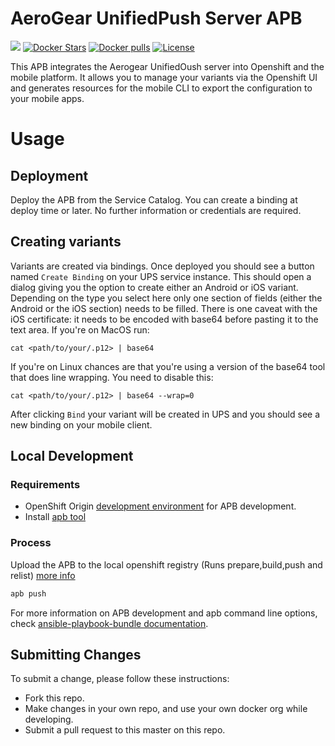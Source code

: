 # AeroGear UnifiedPush Server APB

[![](https://img.shields.io/docker/automated/jrottenberg/ffmpeg.svg)](https://hub.docker.com/r/aerogearcatalog/unifiedpush-apb/)
[![Docker Stars](https://img.shields.io/docker/stars/aerogearcatalog/unifiedpush-apb.svg)](https://registry.hub.docker.com/v2/repositories/aerogearcatalog/unifiedpush-apb/stars/count/)
[![Docker pulls](https://img.shields.io/docker/pulls/aerogearcatalog/unifiedpush-apb.svg)](https://registry.hub.docker.com/v2/repositories/aerogearcatalog/unifiedpush-apb/)
[![License](https://img.shields.io/:license-Apache2-blue.svg)](http://www.apache.org/licenses/LICENSE-2.0)

This APB integrates the Aerogear UnifiedOush server into Openshift and the mobile platform. It allows you to manage your variants via the Openshift UI and generates
resources for the mobile CLI to export the configuration to your mobile apps.

# Usage

## Deployment

Deploy the APB from the Service Catalog. You can create a binding at deploy time or later. No further information or credentials are required.

## Creating variants

Variants are created via bindings. Once deployed you should see a button named `Create Binding` on your UPS service instance. This should open a dialog giving you the option to create
either an Android or iOS variant. Depending on the type you select here only one section of fields (either the Android or the iOS section) needs to be filled. There is one caveat with
the iOS certificate: it needs to be encoded with base64 before pasting it to the text area. If you're on MacOS run:

```
cat <path/to/your/.p12> | base64
```

If you're on Linux chances are that you're using a version of the base64 tool that does line wrapping. You need to disable this:

```
cat <path/to/your/.p12> | base64 --wrap=0
```

After clicking `Bind` your variant will be created in UPS and you should see a new binding on your mobile client.

## Local Development

### Requirements

- OpenShift Origin [development environment](https://github.com/ansibleplaybookbundle/ansible-playbook-bundle/blob/master/docs/getting_started.md#development-environment) for APB development.
- Install [apb tool](https://github.com/ansibleplaybookbundle/ansible-playbook-bundle/blob/master/docs/apb_cli.md)

### Process

Upload the APB to the local openshift registry (Runs prepare,build,push and relist) [more info](https://github.com/ansibleplaybookbundle/ansible-playbook-bundle/blob/master/docs/apb_cli.md#push)
```bash
apb push
```

For more information on APB development and apb command line options, check [ansible-playbook-bundle documentation](https://github.com/ansibleplaybookbundle/ansible-playbook-bundle/blob/master/docs).

## Submitting Changes

To submit a change, please follow these instructions:

- Fork this repo.
- Make changes in your own repo, and use your own docker org while developing.
- Submit a pull request to this master on this repo.
